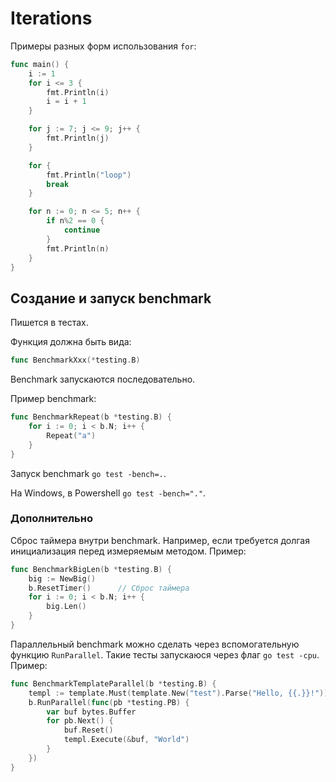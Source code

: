 # Iterations

Примеры разных форм использования `for`:

```go
func main() {
    i := 1
    for i <= 3 {
        fmt.Println(i)
        i = i + 1
    }

    for j := 7; j <= 9; j++ {
        fmt.Println(j)
    }

    for {
        fmt.Println("loop")
        break
    }

    for n := 0; n <= 5; n++ {
        if n%2 == 0 {
            continue
        }
        fmt.Println(n)
    }
}
```

## Создание и запуск benchmark

Пишется в тестах.

Функция должна быть вида:

```go
func BenchmarkXxx(*testing.B)
```

Benchmark запускаются последовательно.

Пример benchmark:

```go
func BenchmarkRepeat(b *testing.B) {
    for i := 0; i < b.N; i++ {
        Repeat("a")
    }
}
```

Запуск benchmark `go test -bench=.`.

На Windows, в Powershell `go test -bench="."`.

### Дополнительно

Сброс таймера внутри benchmark. Например, если требуется долгая инициализация перед
измеряемым методом. Пример:

```go
func BenchmarkBigLen(b *testing.B) {
    big := NewBig()
    b.ResetTimer()      // Сброс таймера
    for i := 0; i < b.N; i++ {
        big.Len()
    }
}
```

Параллельный benchmark можно сделать через вспомогательную функцию `RunParallel`.
Такие тесты запускаюся через флаг `go test -cpu`. Пример:

```go
func BenchmarkTemplateParallel(b *testing.B) {
    templ := template.Must(template.New("test").Parse("Hello, {{.}}!"))
    b.RunParallel(func(pb *testing.PB) {
        var buf bytes.Buffer
        for pb.Next() {
            buf.Reset()
            templ.Execute(&buf, "World")
        }
    })
}
```
